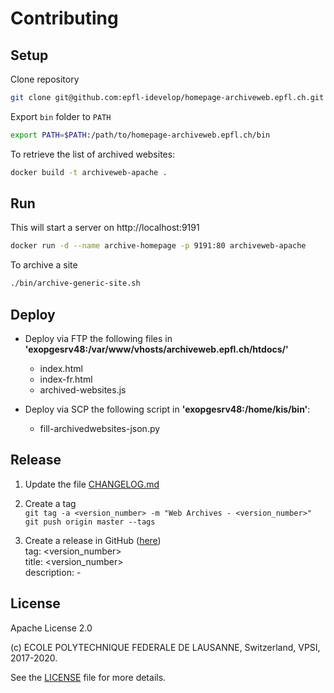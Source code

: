 Contributing
============

Setup
-----

Clone repository

```bash
git clone git@github.com:epfl-idevelop/homepage-archiveweb.epfl.ch.git
```

Export `bin` folder to `PATH`

```bash
export PATH=$PATH:/path/to/homepage-archiveweb.epfl.ch/bin
```

To retrieve the list of archived websites:

```bash
docker build -t archiveweb-apache .
```

Run
---

This will start a server on http://localhost:9191

```bash
docker run -d --name archive-homepage -p 9191:80 archiveweb-apache
```

To archive a site

```bash
./bin/archive-generic-site.sh
```

Deploy
------

* Deploy via FTP the following files in **'exopgesrv48:/var/www/vhosts/archiveweb.epfl.ch/htdocs/'**
  * index.html
  * index-fr.html
  * archived-websites.js


* Deploy via SCP the following script in **'exopgesrv48:/home/kis/bin'**:
  * fill-archivedwebsites-json.py

Release
-------

1. Update the file [CHANGELOG.md](CHANGELOG.md)

2. Create a tag  
`git tag -a <version_number> -m "Web Archives - <version_number>"`  
`git push origin master --tags`

3. Create a release in GitHub ([here](https://github.com/epfl-idevelop/homepage-archiveweb.epfl.ch/releases))  
tag: <version_number>  
title: <version_number>  
description: -

License
-------

Apache License 2.0

(c) ECOLE POLYTECHNIQUE FEDERALE DE LAUSANNE, Switzerland, VPSI, 2017-2020.

See the [LICENSE](LICENSE) file for more details.
